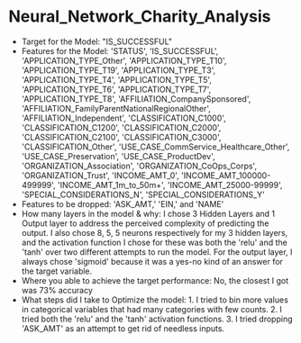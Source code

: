 # Neural_Network_Charity_Analysis

* Target for the Model: "IS_SUCCESSFUL"
* Features for the Model: 'STATUS', 'IS_SUCCESSFUL', 'APPLICATION_TYPE_Other',
       'APPLICATION_TYPE_T10', 'APPLICATION_TYPE_T19', 'APPLICATION_TYPE_T3',
       'APPLICATION_TYPE_T4', 'APPLICATION_TYPE_T5', 'APPLICATION_TYPE_T6',
       'APPLICATION_TYPE_T7', 'APPLICATION_TYPE_T8',
       'AFFILIATION_CompanySponsored',
       'AFFILIATION_FamilyParentNationalRegionalOther',
       'AFFILIATION_Independent', 'CLASSIFICATION_C1000',
       'CLASSIFICATION_C1200', 'CLASSIFICATION_C2000', 'CLASSIFICATION_C2100',
       'CLASSIFICATION_C3000', 'CLASSIFICATION_Other',
       'USE_CASE_CommService_Healthcare_Other', 'USE_CASE_Preservation',
       'USE_CASE_ProductDev', 'ORGANIZATION_Association',
       'ORGANIZATION_CoOps_Corps', 'ORGANIZATION_Trust', 'INCOME_AMT_0',
       'INCOME_AMT_100000-499999', 'INCOME_AMT_1m_to_50m+',
       'INCOME_AMT_25000-99999', 'SPECIAL_CONSIDERATIONS_N',
       'SPECIAL_CONSIDERATIONS_Y'
* Features to be dropped:  'ASK_AMT,' 'EIN,' and 'NAME'
* How many layers in the model & why:  I chose 3 Hidden Layers and 1 Output layer to address the perceived complexity of predicting the output.  I also chose 8, 5, 5 neurons  respectively for my 3 hidden layers, and the activation function I chose for these was both the 'relu' and the 'tanh' over two different attempts to run the model.  For the output layer, I always chose 'sigmoid' because it was a yes-no kind of an answer for the target variable.
* Where you able to achieve the target performance:  No, the closest I got was 73% accuracy
*  What steps did I take to Optimize the model:  1. I tried to bin more values in categorical variables that had many categories with few counts.  2. I tried both the 'relu' and the 'tanh' activation functions.  3.  I tried dropping 'ASK_AMT' as an attempt to get rid of needless inputs. 

